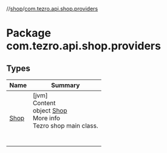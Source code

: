 //[shop](../../index.md)/[com.tezro.api.shop.providers](index.md)



# Package com.tezro.api.shop.providers  


## Types  
  
|  Name |  Summary | 
|---|---|
| <a name="com.tezro.api.shop.providers/Shop///PointingToDeclaration/"></a>[Shop](-shop/index.md)| <a name="com.tezro.api.shop.providers/Shop///PointingToDeclaration/"></a>[jvm]  <br>Content  <br>object [Shop](-shop/index.md)  <br>More info  <br>Tezro shop main class.  <br><br><br>|

